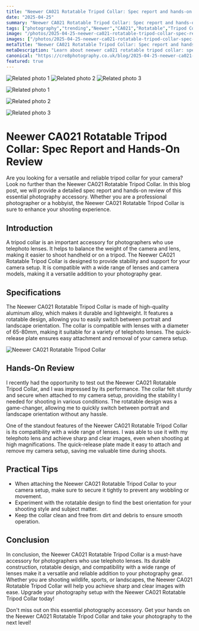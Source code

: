 ```yaml
---
title: "Neewer CA021 Rotatable Tripod Collar: Spec report and hands-on review"
date: "2025-04-25"
summary: "Neewer CA021 Rotatable Tripod Collar: Spec report and hands-on review - A trending topic in photography."
tags: ["photography","trending","Neewer","CA021","Rotatable","Tripod Collar","Spec Report","Hands-On Review","Photography","Accessory","Telephoto Lenses","Compatibility"]
image: "/photos/2025-04-25-neewer-ca021-rotatable-tripod-collar-spec-report-and-hands-on-review-1.jpg"
images: ["/photos/2025-04-25-neewer-ca021-rotatable-tripod-collar-spec-report-and-hands-on-review-1.jpg","/photos/2025-04-25-neewer-ca021-rotatable-tripod-collar-spec-report-and-hands-on-review-2.jpg","/photos/2025-04-25-neewer-ca021-rotatable-tripod-collar-spec-report-and-hands-on-review-3.jpg"]
metaTitle: "Neewer CA021 Rotatable Tripod Collar: Spec report and hands-on review | cre8 Photography"
metaDescription: "Learn about neewer ca021 rotatable tripod collar: spec report and hands-on review in photography with practical tips and insights."
canonical: "https://cre8photography.co.uk/blog/2025-04-25-neewer-ca021-rotatable-tripod-collar-spec-report-and-hands-on-review"
featured: true
---
```


<!-- Gallery as HTML -->

<div class="grid grid-cols-1 sm:grid-cols-2 md:grid-cols-3 gap-4">
  <img src="/photos/2025-04-25-neewer-ca021-rotatable-tripod-collar-spec-report-and-hands-on-review-1.jpg" alt="Related photo 1" class="w-full rounded-lg" />
<img src="/photos/2025-04-25-neewer-ca021-rotatable-tripod-collar-spec-report-and-hands-on-review-2.jpg" alt="Related photo 2" class="w-full rounded-lg" />
<img src="/photos/2025-04-25-neewer-ca021-rotatable-tripod-collar-spec-report-and-hands-on-review-3.jpg" alt="Related photo 3" class="w-full rounded-lg" />
</div>


<!-- Gallery as Markdown -->
![Related photo 1](/photos/2025-04-25-neewer-ca021-rotatable-tripod-collar-spec-report-and-hands-on-review-1.jpg)


![Related photo 2](/photos/2025-04-25-neewer-ca021-rotatable-tripod-collar-spec-report-and-hands-on-review-2.jpg)


![Related photo 3](/photos/2025-04-25-neewer-ca021-rotatable-tripod-collar-spec-report-and-hands-on-review-3.jpg)



# Neewer CA021 Rotatable Tripod Collar: Spec Report and Hands-On Review

Are you looking for a versatile and reliable tripod collar for your camera? Look no further than the Neewer CA021 Rotatable Tripod Collar. In this blog post, we will provide a detailed spec report and hands-on review of this essential photography accessory. Whether you are a professional photographer or a hobbyist, the Neewer CA021 Rotatable Tripod Collar is sure to enhance your shooting experience.

## Introduction

A tripod collar is an important accessory for photographers who use telephoto lenses. It helps to balance the weight of the camera and lens, making it easier to shoot handheld or on a tripod. The Neewer CA021 Rotatable Tripod Collar is designed to provide stability and support for your camera setup. It is compatible with a wide range of lenses and camera models, making it a versatile addition to your photography gear.

## Specifications

The Neewer CA021 Rotatable Tripod Collar is made of high-quality aluminum alloy, which makes it durable and lightweight. It features a rotatable design, allowing you to easily switch between portrait and landscape orientation. The collar is compatible with lenses with a diameter of 65-80mm, making it suitable for a variety of telephoto lenses. The quick-release plate ensures easy attachment and removal of your camera setup. 

![Neewer CA021 Rotatable Tripod Collar](/path/to/image)

## Hands-On Review

I recently had the opportunity to test out the Neewer CA021 Rotatable Tripod Collar, and I was impressed by its performance. The collar felt sturdy and secure when attached to my camera setup, providing the stability I needed for shooting in various conditions. The rotatable design was a game-changer, allowing me to quickly switch between portrait and landscape orientation without any hassle.

One of the standout features of the Neewer CA021 Rotatable Tripod Collar is its compatibility with a wide range of lenses. I was able to use it with my telephoto lens and achieve sharp and clear images, even when shooting at high magnifications. The quick-release plate made it easy to attach and remove my camera setup, saving me valuable time during shoots.

## Practical Tips

- When attaching the Neewer CA021 Rotatable Tripod Collar to your camera setup, make sure to secure it tightly to prevent any wobbling or movement.
- Experiment with the rotatable design to find the best orientation for your shooting style and subject matter.
- Keep the collar clean and free from dirt and debris to ensure smooth operation.

## Conclusion

In conclusion, the Neewer CA021 Rotatable Tripod Collar is a must-have accessory for photographers who use telephoto lenses. Its durable construction, rotatable design, and compatibility with a wide range of lenses make it a versatile and reliable addition to your photography gear. Whether you are shooting wildlife, sports, or landscapes, the Neewer CA021 Rotatable Tripod Collar will help you achieve sharp and clear images with ease. Upgrade your photography setup with the Neewer CA021 Rotatable Tripod Collar today!

Don't miss out on this essential photography accessory. Get your hands on the Neewer CA021 Rotatable Tripod Collar and take your photography to the next level!

